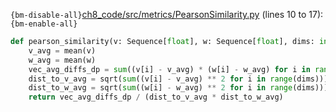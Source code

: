 `{bm-disable-all}`[ch8_code/src/metrics/PearsonSimilarity.py](ch8_code/src/metrics/PearsonSimilarity.py) (lines 10 to 17):`{bm-enable-all}`

```python
def pearson_similarity(v: Sequence[float], w: Sequence[float], dims: int):
    v_avg = mean(v)
    w_avg = mean(w)
    vec_avg_diffs_dp = sum((v[i] - v_avg) * (w[i] - w_avg) for i in range(dims))
    dist_to_v_avg = sqrt(sum((v[i] - v_avg) ** 2 for i in range(dims)))
    dist_to_w_avg = sqrt(sum((w[i] - w_avg) ** 2 for i in range(dims)))
    return vec_avg_diffs_dp / (dist_to_v_avg * dist_to_w_avg)
```